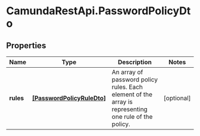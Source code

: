 # CamundaRestApi.PasswordPolicyDto

## Properties
Name | Type | Description | Notes
------------ | ------------- | ------------- | -------------
**rules** | [**[PasswordPolicyRuleDto]**](PasswordPolicyRuleDto.md) | An array of password policy rules. Each element of the array is representing one rule of the policy. | [optional] 
